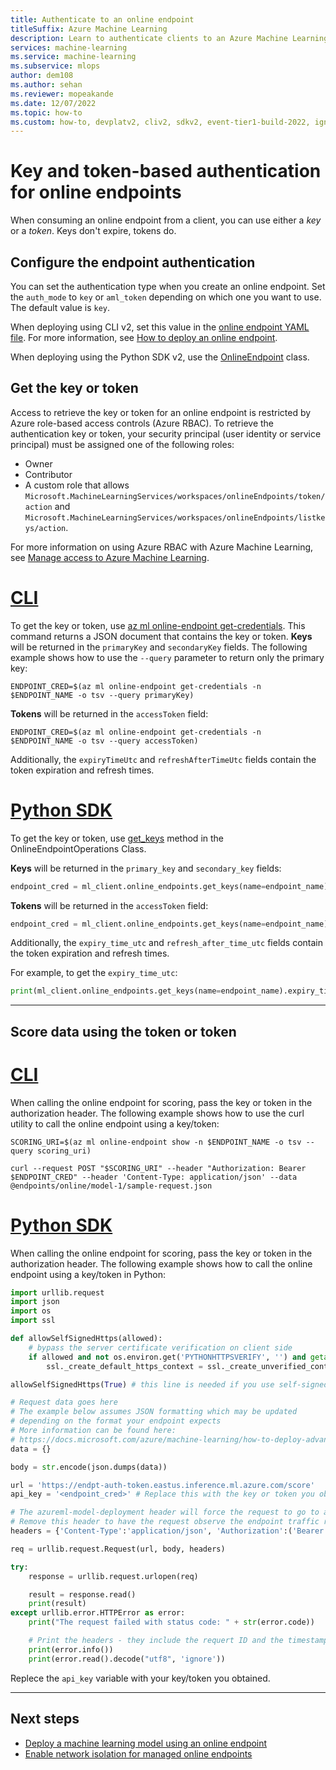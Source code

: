 ```yaml
---
title: Authenticate to an online endpoint
titleSuffix: Azure Machine Learning
description: Learn to authenticate clients to an Azure Machine Learning online endpoint
services: machine-learning
ms.service: machine-learning
ms.subservice: mlops
author: dem108
ms.author: sehan
ms.reviewer: mopeakande
ms.date: 12/07/2022
ms.topic: how-to
ms.custom: how-to, devplatv2, cliv2, sdkv2, event-tier1-build-2022, ignite-2022
---
```


# Key and token-based authentication for online endpoints

When consuming an online endpoint from a client, you can use either a _key_ or a _token_. Keys don't expire, tokens do.

## Configure the endpoint authentication

You can set the authentication type when you create an online endpoint. Set the `auth_mode` to `key` or `aml_token` depending on which one you want to use. The default value is `key`.

When deploying using CLI v2, set this value in the [online endpoint YAML file](reference-yaml-endpoint-online.md). For more information, see [How to deploy an online endpoint](how-to-deploy-online-endpoints.md).

When deploying using the Python SDK v2, use the [OnlineEndpoint](/python/api/azure-ai-ml/azure.ai.ml.entities.onlineendpoint) class.

## Get the key or token

Access to retrieve the key or token for an online endpoint is restricted by Azure role-based access controls (Azure RBAC). To retrieve the authentication key or token, your security principal (user identity or service principal) must be assigned one of the following roles:

* Owner
* Contributor
* A custom role that allows `Microsoft.MachineLearningServices/workspaces/onlineEndpoints/token/action` and `Microsoft.MachineLearningServices/workspaces/onlineEndpoints/listkeys/action`.

For more information on using Azure RBAC with Azure Machine Learning, see [Manage access to Azure Machine Learning](how-to-assign-roles.md).

# [CLI](#tab/CLI)

To get the key or token, use [az ml online-endpoint get-credentials](/cli/azure/ml/online-endpoint#az-ml-online-endpoint-get-credentials). This command returns a JSON document that contains the key or token. __Keys__ will be returned in the `primaryKey` and `secondaryKey` fields. The following example shows how to use the `--query` parameter to return only the primary key:

```Azure CLI
ENDPOINT_CRED=$(az ml online-endpoint get-credentials -n $ENDPOINT_NAME -o tsv --query primaryKey)
```

__Tokens__ will be returned in the `accessToken` field:

```Azure CLI
ENDPOINT_CRED=$(az ml online-endpoint get-credentials -n $ENDPOINT_NAME -o tsv --query accessToken)
```

Additionally, the `expiryTimeUtc` and `refreshAfterTimeUtc` fields contain the token expiration and refresh times. 

# [Python SDK](#tab/pythonsdk)

To get the key or token, use [get_keys](/python/api/azure-ai-ml/azure.ai.ml.operations.onlineendpointoperations#azure-ai-ml-operations-onlineendpointoperations-get-keys) method in the OnlineEndpointOperations Class.

__Keys__ will be returned in the `primary_key` and `secondary_key` fields:

```Python
endpoint_cred = ml_client.online_endpoints.get_keys(name=endpoint_name).primary_key
```

__Tokens__ will be returned in the `accessToken` field:

```Python
endpoint_cred = ml_client.online_endpoints.get_keys(name=endpoint_name).access_token
```

Additionally, the `expiry_time_utc` and `refresh_after_time_utc` fields contain the token expiration and refresh times. 

For example, to get the `expiry_time_utc`:
```Python
print(ml_client.online_endpoints.get_keys(name=endpoint_name).expiry_time_utc)
```

---

## Score data using the token or token

# [CLI](#tab/CLI)

When calling the online endpoint for scoring, pass the key or token in the authorization header. The following example shows how to use the curl utility to call the online endpoint using a key/token:

```Azure CLI
SCORING_URI=$(az ml online-endpoint show -n $ENDPOINT_NAME -o tsv --query scoring_uri)

curl --request POST "$SCORING_URI" --header "Authorization: Bearer $ENDPOINT_CRED" --header 'Content-Type: application/json' --data @endpoints/online/model-1/sample-request.json
```

# [Python SDK](#tab/pythonsdk)

When calling the online endpoint for scoring, pass the key or token in the authorization header. The following example shows how to call the online endpoint using a key/token in Python:

```Python
import urllib.request
import json
import os
import ssl

def allowSelfSignedHttps(allowed):
    # bypass the server certificate verification on client side
    if allowed and not os.environ.get('PYTHONHTTPSVERIFY', '') and getattr(ssl, '_create_unverified_context', None):
        ssl._create_default_https_context = ssl._create_unverified_context

allowSelfSignedHttps(True) # this line is needed if you use self-signed certificate in your scoring service

# Request data goes here
# The example below assumes JSON formatting which may be updated
# depending on the format your endpoint expects
# More information can be found here:
# https://docs.microsoft.com/azure/machine-learning/how-to-deploy-advanced-entry-script
data = {}

body = str.encode(json.dumps(data))

url = 'https://endpt-auth-token.eastus.inference.ml.azure.com/score'
api_key = '<endpoint_cred>' # Replace this with the key or token you obtained

# The azureml-model-deployment header will force the request to go to a specific deployment
# Remove this header to have the request observe the endpoint traffic rules
headers = {'Content-Type':'application/json', 'Authorization':('Bearer '+ api_key), 'azureml-model-deployment': 'blue' }

req = urllib.request.Request(url, body, headers)

try:
    response = urllib.request.urlopen(req)

    result = response.read()
    print(result)
except urllib.error.HTTPError as error:
    print("The request failed with status code: " + str(error.code))

    # Print the headers - they include the requert ID and the timestamp, which are useful for debugging the failure
    print(error.info())
    print(error.read().decode("utf8", 'ignore'))
```

Replece the `api_key` variable with your key/token you obtained.

---

## Next steps

* [Deploy a machine learning model using an online endpoint](how-to-deploy-online-endpoints.md)
* [Enable network isolation for managed online endpoints](how-to-secure-online-endpoint.md)
